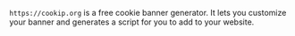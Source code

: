 `https://cookip.org` is a free cookie banner generator. It lets you customize your banner and generates a script for you to add to your website.
